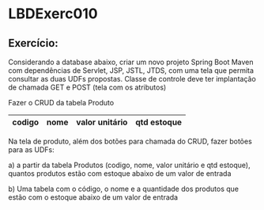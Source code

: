 # LBDExerc010

## Exercício:
Considerando a database abaixo, criar um novo projeto Spring Boot Maven com dependências de Servlet, JSP, JSTL, JTDS, com uma tela que permita consultar as duas UDFs propostas. Classe de controle deve ter implantação de chamada GET e POST (tela com os atributos)

Fazer o CRUD da tabela Produto 

codigo|nome|valor unitário|qtd estoque
-|-|-|-


Na tela de produto, além dos botões para chamada do CRUD, fazer botões para as UDFs:

a) a partir da tabela Produtos (codigo, nome, valor unitário e qtd estoque), quantos produtos
estão com estoque abaixo de um valor de entrada

b) Uma tabela com o código, o nome e a quantidade dos produtos que estão com o estoque
abaixo de um valor de entrada
